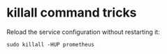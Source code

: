 # killall command tricks

Reload the service configuration without restarting it:

```
sudo killall -HUP prometheus
```
